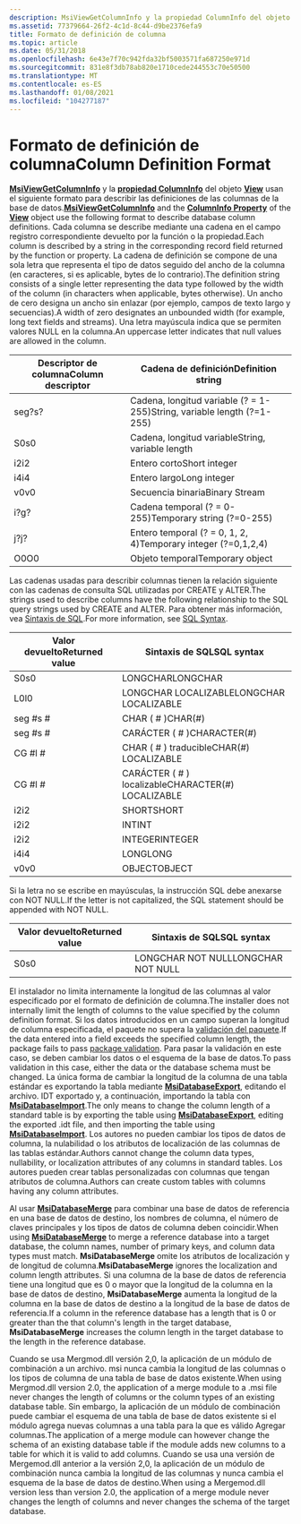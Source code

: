 ```yaml
---
description: MsiViewGetColumnInfo y la propiedad ColumnInfo del objeto View usan el siguiente formato para describir las definiciones de las columnas de la base de datos.
ms.assetid: 77379664-26f2-4c1d-8c44-d9be2376efa9
title: Formato de definición de columna
ms.topic: article
ms.date: 05/31/2018
ms.openlocfilehash: 6e43e7f70c942fda32bf5003571fa687250e971d
ms.sourcegitcommit: 831e8f3db78ab820e1710cede244553c70e50500
ms.translationtype: MT
ms.contentlocale: es-ES
ms.lasthandoff: 01/08/2021
ms.locfileid: "104277187"
---
```

# <a name="column-definition-format"></a><span data-ttu-id="e0d14-103">Formato de definición de columna</span><span class="sxs-lookup"><span data-stu-id="e0d14-103">Column Definition Format</span></span>

<span data-ttu-id="e0d14-104">[**MsiViewGetColumnInfo**](/windows/desktop/api/Msiquery/nf-msiquery-msiviewgetcolumninfo) y la [**propiedad ColumnInfo**](view-columninfo.md) del objeto [**View**](view-object.md) usan el siguiente formato para describir las definiciones de las columnas de la base de datos.</span><span class="sxs-lookup"><span data-stu-id="e0d14-104">[**MsiViewGetColumnInfo**](/windows/desktop/api/Msiquery/nf-msiquery-msiviewgetcolumninfo) and the [**ColumnInfo Property**](view-columninfo.md) of the [**View**](view-object.md) object use the following format to describe database column definitions.</span></span> <span data-ttu-id="e0d14-105">Cada columna se describe mediante una cadena en el campo registro correspondiente devuelto por la función o la propiedad.</span><span class="sxs-lookup"><span data-stu-id="e0d14-105">Each column is described by a string in the corresponding record field returned by the function or property.</span></span> <span data-ttu-id="e0d14-106">La cadena de definición se compone de una sola letra que representa el tipo de datos seguido del ancho de la columna (en caracteres, si es aplicable, bytes de lo contrario).</span><span class="sxs-lookup"><span data-stu-id="e0d14-106">The definition string consists of a single letter representing the data type followed by the width of the column (in characters when applicable, bytes otherwise).</span></span> <span data-ttu-id="e0d14-107">Un ancho de cero designa un ancho sin enlazar (por ejemplo, campos de texto largo y secuencias).</span><span class="sxs-lookup"><span data-stu-id="e0d14-107">A width of zero designates an unbounded width (for example, long text fields and streams).</span></span> <span data-ttu-id="e0d14-108">Una letra mayúscula indica que se permiten valores NULL en la columna.</span><span class="sxs-lookup"><span data-stu-id="e0d14-108">An uppercase letter indicates that null values are allowed in the column.</span></span>



| <span data-ttu-id="e0d14-109">Descriptor de columna</span><span class="sxs-lookup"><span data-stu-id="e0d14-109">Column descriptor</span></span> | <span data-ttu-id="e0d14-110">Cadena de definición</span><span class="sxs-lookup"><span data-stu-id="e0d14-110">Definition string</span></span>                 |
|-------------------|-----------------------------------|
| <span data-ttu-id="e0d14-111">seg?</span><span class="sxs-lookup"><span data-stu-id="e0d14-111">s?</span></span>                | <span data-ttu-id="e0d14-112">Cadena, longitud variable (? = 1-255)</span><span class="sxs-lookup"><span data-stu-id="e0d14-112">String, variable length (?=1-255)</span></span> |
| <span data-ttu-id="e0d14-113">S0</span><span class="sxs-lookup"><span data-stu-id="e0d14-113">s0</span></span>                | <span data-ttu-id="e0d14-114">Cadena, longitud variable</span><span class="sxs-lookup"><span data-stu-id="e0d14-114">String, variable length</span></span>           |
| <span data-ttu-id="e0d14-115">i2</span><span class="sxs-lookup"><span data-stu-id="e0d14-115">i2</span></span>                | <span data-ttu-id="e0d14-116">Entero corto</span><span class="sxs-lookup"><span data-stu-id="e0d14-116">Short integer</span></span>                     |
| <span data-ttu-id="e0d14-117">i4</span><span class="sxs-lookup"><span data-stu-id="e0d14-117">i4</span></span>                | <span data-ttu-id="e0d14-118">Entero largo</span><span class="sxs-lookup"><span data-stu-id="e0d14-118">Long integer</span></span>                      |
| <span data-ttu-id="e0d14-119">v0</span><span class="sxs-lookup"><span data-stu-id="e0d14-119">v0</span></span>                | <span data-ttu-id="e0d14-120">Secuencia binaria</span><span class="sxs-lookup"><span data-stu-id="e0d14-120">Binary Stream</span></span>                     |
| <span data-ttu-id="e0d14-121">i?</span><span class="sxs-lookup"><span data-stu-id="e0d14-121">g?</span></span>                | <span data-ttu-id="e0d14-122">Cadena temporal (? = 0-255)</span><span class="sxs-lookup"><span data-stu-id="e0d14-122">Temporary string (?=0-255)</span></span>        |
| <span data-ttu-id="e0d14-123">j?</span><span class="sxs-lookup"><span data-stu-id="e0d14-123">j?</span></span>                | <span data-ttu-id="e0d14-124">Entero temporal (? = 0, 1, 2, 4)</span><span class="sxs-lookup"><span data-stu-id="e0d14-124">Temporary integer (?=0,1,2,4)</span></span>     |
| <span data-ttu-id="e0d14-125">O0</span><span class="sxs-lookup"><span data-stu-id="e0d14-125">O0</span></span>                | <span data-ttu-id="e0d14-126">Objeto temporal</span><span class="sxs-lookup"><span data-stu-id="e0d14-126">Temporary object</span></span>                  |



 

<span data-ttu-id="e0d14-127">Las cadenas usadas para describir columnas tienen la relación siguiente con las cadenas de consulta SQL utilizadas por CREATE y ALTER.</span><span class="sxs-lookup"><span data-stu-id="e0d14-127">The strings used to describe columns have the following relationship to the SQL query strings used by CREATE and ALTER.</span></span> <span data-ttu-id="e0d14-128">Para obtener más información, vea [Sintaxis de SQL](sql-syntax.md).</span><span class="sxs-lookup"><span data-stu-id="e0d14-128">For more information, see [SQL Syntax](sql-syntax.md).</span></span>



| <span data-ttu-id="e0d14-129">Valor devuelto</span><span class="sxs-lookup"><span data-stu-id="e0d14-129">Returned value</span></span> | <span data-ttu-id="e0d14-130">Sintaxis de SQL</span><span class="sxs-lookup"><span data-stu-id="e0d14-130">SQL syntax</span></span>                |
|----------------|---------------------------|
| <span data-ttu-id="e0d14-131">S0</span><span class="sxs-lookup"><span data-stu-id="e0d14-131">s0</span></span>             | <span data-ttu-id="e0d14-132">LONGCHAR</span><span class="sxs-lookup"><span data-stu-id="e0d14-132">LONGCHAR</span></span>                  |
| <span data-ttu-id="e0d14-133">L0</span><span class="sxs-lookup"><span data-stu-id="e0d14-133">l0</span></span>             | <span data-ttu-id="e0d14-134">LONGCHAR LOCALIZABLE</span><span class="sxs-lookup"><span data-stu-id="e0d14-134">LONGCHAR LOCALIZABLE</span></span>      |
| <span data-ttu-id="e0d14-135">seg \#</span><span class="sxs-lookup"><span data-stu-id="e0d14-135">s \#</span></span>           | <span data-ttu-id="e0d14-136">CHAR ( \# )</span><span class="sxs-lookup"><span data-stu-id="e0d14-136">CHAR(\#)</span></span>                  |
| <span data-ttu-id="e0d14-137">seg \#</span><span class="sxs-lookup"><span data-stu-id="e0d14-137">s \#</span></span>           | <span data-ttu-id="e0d14-138">CARÁCTER ( \# )</span><span class="sxs-lookup"><span data-stu-id="e0d14-138">CHARACTER(\#)</span></span>             |
| <span data-ttu-id="e0d14-139">CG \#</span><span class="sxs-lookup"><span data-stu-id="e0d14-139">l \#</span></span>           | <span data-ttu-id="e0d14-140">CHAR ( \# ) traducible</span><span class="sxs-lookup"><span data-stu-id="e0d14-140">CHAR(\#) LOCALIZABLE</span></span>      |
| <span data-ttu-id="e0d14-141">CG \#</span><span class="sxs-lookup"><span data-stu-id="e0d14-141">l \#</span></span>           | <span data-ttu-id="e0d14-142">CARÁCTER ( \# ) localizable</span><span class="sxs-lookup"><span data-stu-id="e0d14-142">CHARACTER(\#) LOCALIZABLE</span></span> |
| <span data-ttu-id="e0d14-143">i2</span><span class="sxs-lookup"><span data-stu-id="e0d14-143">i2</span></span>             | <span data-ttu-id="e0d14-144">SHORT</span><span class="sxs-lookup"><span data-stu-id="e0d14-144">SHORT</span></span>                     |
| <span data-ttu-id="e0d14-145">i2</span><span class="sxs-lookup"><span data-stu-id="e0d14-145">i2</span></span>             | <span data-ttu-id="e0d14-146">INT</span><span class="sxs-lookup"><span data-stu-id="e0d14-146">INT</span></span>                       |
| <span data-ttu-id="e0d14-147">i2</span><span class="sxs-lookup"><span data-stu-id="e0d14-147">i2</span></span>             | <span data-ttu-id="e0d14-148">INTEGER</span><span class="sxs-lookup"><span data-stu-id="e0d14-148">INTEGER</span></span>                   |
| <span data-ttu-id="e0d14-149">i4</span><span class="sxs-lookup"><span data-stu-id="e0d14-149">i4</span></span>             | <span data-ttu-id="e0d14-150">LONG</span><span class="sxs-lookup"><span data-stu-id="e0d14-150">LONG</span></span>                      |
| <span data-ttu-id="e0d14-151">v0</span><span class="sxs-lookup"><span data-stu-id="e0d14-151">v0</span></span>             | <span data-ttu-id="e0d14-152">OBJECT</span><span class="sxs-lookup"><span data-stu-id="e0d14-152">OBJECT</span></span>                    |



 

<span data-ttu-id="e0d14-153">Si la letra no se escribe en mayúsculas, la instrucción SQL debe anexarse con NOT NULL.</span><span class="sxs-lookup"><span data-stu-id="e0d14-153">If the letter is not capitalized, the SQL statement should be appended with NOT NULL.</span></span>



| <span data-ttu-id="e0d14-154">Valor devuelto</span><span class="sxs-lookup"><span data-stu-id="e0d14-154">Returned value</span></span> | <span data-ttu-id="e0d14-155">Sintaxis de SQL</span><span class="sxs-lookup"><span data-stu-id="e0d14-155">SQL syntax</span></span>        |
|----------------|-------------------|
| <span data-ttu-id="e0d14-156">S0</span><span class="sxs-lookup"><span data-stu-id="e0d14-156">s0</span></span>             | <span data-ttu-id="e0d14-157">LONGCHAR NOT NULL</span><span class="sxs-lookup"><span data-stu-id="e0d14-157">LONGCHAR NOT NULL</span></span> |



 

<span data-ttu-id="e0d14-158">El instalador no limita internamente la longitud de las columnas al valor especificado por el formato de definición de columna.</span><span class="sxs-lookup"><span data-stu-id="e0d14-158">The installer does not internally limit the length of columns to the value specified by the column definition format.</span></span> <span data-ttu-id="e0d14-159">Si los datos introducidos en un campo superan la longitud de columna especificada, el paquete no supera la [validación del paquete](package-validation.md).</span><span class="sxs-lookup"><span data-stu-id="e0d14-159">If the data entered into a field exceeds the specified column length, the package fails to pass [package validation](package-validation.md).</span></span> <span data-ttu-id="e0d14-160">Para pasar la validación en este caso, se deben cambiar los datos o el esquema de la base de datos.</span><span class="sxs-lookup"><span data-stu-id="e0d14-160">To pass validation in this case, either the data or the database schema must be changed.</span></span> <span data-ttu-id="e0d14-161">La única forma de cambiar la longitud de la columna de una tabla estándar es exportando la tabla mediante [**MsiDatabaseExport**](/windows/desktop/api/Msiquery/nf-msiquery-msidatabaseexporta), editando el archivo. IDT exportado y, a continuación, importando la tabla con [**MsiDatabaseImport**](/windows/desktop/api/Msiquery/nf-msiquery-msidatabaseimporta).</span><span class="sxs-lookup"><span data-stu-id="e0d14-161">The only means to change the column length of a standard table is by exporting the table using [**MsiDatabaseExport**](/windows/desktop/api/Msiquery/nf-msiquery-msidatabaseexporta), editing the exported .idt file, and then importing the table using [**MsiDatabaseImport**](/windows/desktop/api/Msiquery/nf-msiquery-msidatabaseimporta).</span></span> <span data-ttu-id="e0d14-162">Los autores no pueden cambiar los tipos de datos de columna, la nulabilidad o los atributos de localización de las columnas de las tablas estándar.</span><span class="sxs-lookup"><span data-stu-id="e0d14-162">Authors cannot change the column data types, nullability, or localization attributes of any columns in standard tables.</span></span> <span data-ttu-id="e0d14-163">Los autores pueden crear tablas personalizadas con columnas que tengan atributos de columna.</span><span class="sxs-lookup"><span data-stu-id="e0d14-163">Authors can create custom tables with columns having any column attributes.</span></span>

<span data-ttu-id="e0d14-164">Al usar [**MsiDatabaseMerge**](/windows/desktop/api/Msiquery/nf-msiquery-msidatabasemergea) para combinar una base de datos de referencia en una base de datos de destino, los nombres de columna, el número de claves principales y los tipos de datos de columna deben coincidir.</span><span class="sxs-lookup"><span data-stu-id="e0d14-164">When using [**MsiDatabaseMerge**](/windows/desktop/api/Msiquery/nf-msiquery-msidatabasemergea) to merge a reference database into a target database, the column names, number of primary keys, and column data types must match.</span></span> <span data-ttu-id="e0d14-165">**MsiDatabaseMerge** omite los atributos de localización y de longitud de columna.</span><span class="sxs-lookup"><span data-stu-id="e0d14-165">**MsiDatabaseMerge** ignores the localization and column length attributes.</span></span> <span data-ttu-id="e0d14-166">Si una columna de la base de datos de referencia tiene una longitud que es 0 o mayor que la longitud de la columna en la base de datos de destino, **MsiDatabaseMerge** aumenta la longitud de la columna en la base de datos de destino a la longitud de la base de datos de referencia.</span><span class="sxs-lookup"><span data-stu-id="e0d14-166">If a column in the reference database has a length that is 0 or greater than the that column's length in the target database, **MsiDatabaseMerge** increases the column length in the target database to the length in the reference database.</span></span>

<span data-ttu-id="e0d14-167">Cuando se usa Mergmod.dll versión 2,0, la aplicación de un módulo de combinación a un archivo. msi nunca cambia la longitud de las columnas o los tipos de columna de una tabla de base de datos existente.</span><span class="sxs-lookup"><span data-stu-id="e0d14-167">When using Mergmod.dll version 2.0, the application of a merge module to a .msi file never changes the length of columns or the column types of an existing database table.</span></span> <span data-ttu-id="e0d14-168">Sin embargo, la aplicación de un módulo de combinación puede cambiar el esquema de una tabla de base de datos existente si el módulo agrega nuevas columnas a una tabla para la que es válido Agregar columnas.</span><span class="sxs-lookup"><span data-stu-id="e0d14-168">The application of a merge module can however change the schema of an existing database table if the module adds new columns to a table for which it is valid to add columns.</span></span> <span data-ttu-id="e0d14-169">Cuando se usa una versión de Mergemod.dll anterior a la versión 2,0, la aplicación de un módulo de combinación nunca cambia la longitud de las columnas y nunca cambia el esquema de la base de datos de destino.</span><span class="sxs-lookup"><span data-stu-id="e0d14-169">When using a Mergemod.dll version less than version 2.0, the application of a merge module never changes the length of columns and never changes the schema of the target database.</span></span>

 

 



